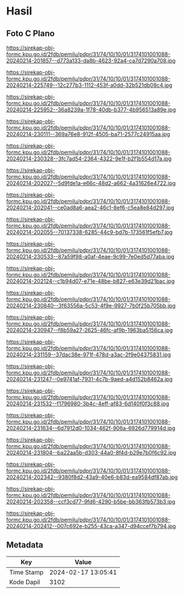 # Hasil

## Foto C Plano

https://sirekap-obj-formc.kpu.go.id/2fdb/pemilu/pdpr/31/74/10/10/01/3174101001088-20240214-201857--d773a133-da8b-4623-92a4-ca7d7290a708.jpg

https://sirekap-obj-formc.kpu.go.id/2fdb/pemilu/pdpr/31/74/10/10/01/3174101001088-20240214-225749--12c277b3-1112-453f-a0dd-32b521db08c4.jpg

https://sirekap-obj-formc.kpu.go.id/2fdb/pemilu/pdpr/31/74/10/10/01/3174101001088-20240214-225952--36a8239a-1f78-40db-b377-4b956513a89e.jpg

https://sirekap-obj-formc.kpu.go.id/2fdb/pemilu/pdpr/31/74/10/10/01/3174101001088-20240214-230111--369a76e8-912f-4505-ba71-2577c24915aa.jpg

https://sirekap-obj-formc.kpu.go.id/2fdb/pemilu/pdpr/31/74/10/10/01/3174101001088-20240214-230328--3fc7ad54-2364-4322-9e1f-b2f1b554d17a.jpg

https://sirekap-obj-formc.kpu.go.id/2fdb/pemilu/pdpr/31/74/10/10/01/3174101001088-20240214-202027--5d9fde1a-e66c-48d2-a662-4a31626e4722.jpg

https://sirekap-obj-formc.kpu.go.id/2fdb/pemilu/pdpr/31/74/10/10/01/3174101001088-20240214-202041--ce0ad8a6-aea2-46c1-8ef6-c5ea8e84d297.jpg

https://sirekap-obj-formc.kpu.go.id/2fdb/pemilu/pdpr/31/74/10/10/01/3174101001088-20240214-202055--70137338-6285-44c9-bd7b-173561f5efb7.jpg

https://sirekap-obj-formc.kpu.go.id/2fdb/pemilu/pdpr/31/74/10/10/01/3174101001088-20240214-230533--87a59f98-a0af-4eae-9c99-7e0ed5d77aba.jpg

https://sirekap-obj-formc.kpu.go.id/2fdb/pemilu/pdpr/31/74/10/10/01/3174101001088-20240214-202124--c1b94d07-e71e-48be-b827-e63e39d21bac.jpg

https://sirekap-obj-formc.kpu.go.id/2fdb/pemilu/pdpr/31/74/10/10/01/3174101001088-20240214-230840--3f63556a-5c53-4f9e-9927-7b0f25b705bb.jpg

https://sirekap-obj-formc.kpu.go.id/2fdb/pemilu/pdpr/31/74/10/10/01/3174101001088-20240214-230947--f8b59a27-2625-46fc-af9b-1963ba5156ca.jpg

https://sirekap-obj-formc.kpu.go.id/2fdb/pemilu/pdpr/31/74/10/10/01/3174101001088-20240214-231159--37dac38e-971f-478d-a3ac-2f9e04375831.jpg

https://sirekap-obj-formc.kpu.go.id/2fdb/pemilu/pdpr/31/74/10/10/01/3174101001088-20240214-231247--0e9741af-7931-4c7b-9aed-a4d152b8462a.jpg

https://sirekap-obj-formc.kpu.go.id/2fdb/pemilu/pdpr/31/74/10/10/01/3174101001088-20240214-231532--f1796980-3b4c-4eff-af83-6d140f0f3c88.jpg

https://sirekap-obj-formc.kpu.go.id/2fdb/pemilu/pdpr/31/74/10/10/01/3174101001088-20240214-231634--6d7912d0-1034-462f-906a-6926d779914d.jpg

https://sirekap-obj-formc.kpu.go.id/2fdb/pemilu/pdpr/31/74/10/10/01/3174101001088-20240214-231804--ba22aa5b-d303-44a0-8f4d-b29e7b0f6c92.jpg

https://sirekap-obj-formc.kpu.go.id/2fdb/pemilu/pdpr/31/74/10/10/01/3174101001088-20240214-202342--9380f8d2-43a9-40e6-b83d-ea9584df87ab.jpg

https://sirekap-obj-formc.kpu.go.id/2fdb/pemilu/pdpr/31/74/10/10/01/3174101001088-20240214-202358--ccf3cd77-9fd6-4290-b5be-bb363fb573b3.jpg

https://sirekap-obj-formc.kpu.go.id/2fdb/pemilu/pdpr/31/74/10/10/01/3174101001088-20240214-202412--007c692e-b255-43ca-a347-d94ccef7b794.jpg


## Metadata

| Key        | Value               |
| ---------- | ------------------- |
| Time Stamp | 2024-02-17 13:05:41 |
| Kode Dapil | 3102                |



